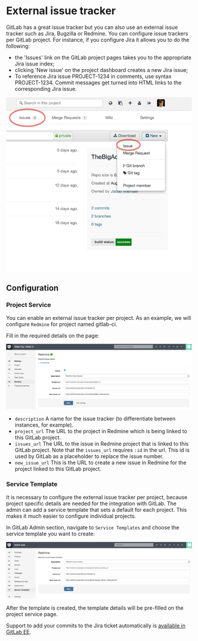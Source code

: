 # External issue tracker

GitLab has a great issue tracker but you can also use an external issue tracker such as Jira, Bugzilla or Redmine. You can configure issue trackers per GitLab project. For instance, if you configure Jira it allows you to do the following:

- the 'Issues' link on the GitLab project pages takes you to the appropriate Jira issue index;
- clicking 'New issue' on the project dashboard creates a new Jira issue;
- To reference Jira issue PROJECT-1234 in comments, use syntax PROJECT-1234. Commit messages get turned into HTML links to the corresponding Jira issue.

![Jira screenshot](jira-integration-points.png)

## Configuration

### Project Service

You can enable an external issue tracker per project. As an example, we will configure `Redmine` for project named gitlab-ci.

Fill in the required details on the page:

![redmine configuration](redmine_configuration.png)

* `description` A name for the issue tracker (to differentiate between instances, for example).
* `project_url` The URL to the project in Redmine which is being linked to this GitLab project.
* `issues_url` The URL to the issue in Redmine project that is linked to this GitLab project. Note that the `issues_url` requires `:id` in the url. This id is used by GitLab as a placeholder to replace the issue number.
* `new_issue_url` This is the URL to create a new issue in Redmine for the project linked to this GitLab project.


### Service Template

It is necessary to configure the external issue tracker per project, because project specific details are needed for the integration with GitLab.
The admin can add a service template that sets a default for each project. This makes it much easier to configure individual projects.

In GitLab Admin section, navigate to `Service Templates` and choose the service template you want to create:

![redmine service template](redmine_service_template.png)

After the template is created, the template details will be pre-filled on the project service page.

Support to add your commits to the Jira ticket automatically is [available in GitLab EE](http://doc.gitlab.com/ee/integration/jira.html).
